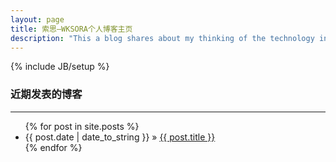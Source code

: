 ```yaml
---
layout: page
title: 索思—WKSORA个人博客主页
description: "This a blog shares about my thinking of the technology in field of computer science and software engineering. 这里是我的博客，博客的内容主要为技术相关的分享和思考。"
---
```

{% include JB/setup %}

<h3>近期发表的博客</h3>
<hr />
<ul class="posts">
  {% for post in site.posts %}
    <li><span class="date-time">{{ post.date | date_to_string }}</span> &raquo; <a href="{{ BASE_PATH }}{{ post.url }}">{{ post.title }}</a></li>
  {% endfor %}
</ul>